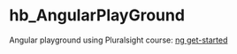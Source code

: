 # hb_AngularPlayGround
Angular playground using Pluralsight course: [ng get-started](https://app.pluralsight.com/library/courses/angularjs-get-started/table-of-contents)
